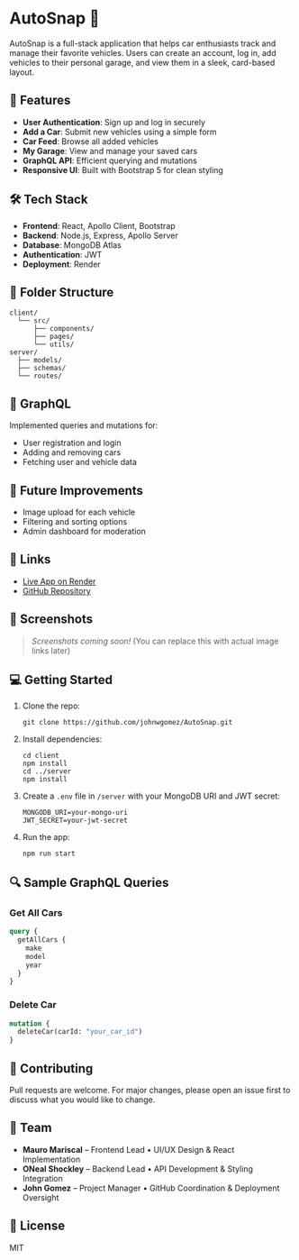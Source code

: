 # AutoSnap 🚗

AutoSnap is a full-stack application that helps car enthusiasts track and manage their favorite vehicles. Users can create an account, log in, add vehicles to their personal garage, and view them in a sleek, card-based layout.

## 🚀 Features

- **User Authentication**: Sign up and log in securely
- **Add a Car**: Submit new vehicles using a simple form
- **Car Feed**: Browse all added vehicles
- **My Garage**: View and manage your saved cars
- **GraphQL API**: Efficient querying and mutations
- **Responsive UI**: Built with Bootstrap 5 for clean styling

## 🛠️ Tech Stack

- **Frontend**: React, Apollo Client, Bootstrap
- **Backend**: Node.js, Express, Apollo Server
- **Database**: MongoDB Atlas
- **Authentication**: JWT
- **Deployment**: Render

## 📂 Folder Structure

```
client/
  └── src/
      ├── components/
      ├── pages/
      └── utils/
server/
  ├── models/
  ├── schemas/
  └── routes/
```

## 📡 GraphQL

Implemented queries and mutations for:

- User registration and login
- Adding and removing cars
- Fetching user and vehicle data

## 🚧 Future Improvements

- Image upload for each vehicle
- Filtering and sorting options
- Admin dashboard for moderation

## 🔗 Links

- [Live App on Render](https://autosnap.onrender.com/)
- [GitHub Repository](https://github.com/johnwgomez/AutoSnap)

## 📸 Screenshots

> _Screenshots coming soon!_ (You can replace this with actual image links later)

## 💻 Getting Started

1. Clone the repo:
   ```
   git clone https://github.com/johnwgomez/AutoSnap.git
   ```

2. Install dependencies:
   ```
   cd client
   npm install
   cd ../server
   npm install
   ```

3. Create a `.env` file in `/server` with your MongoDB URI and JWT secret:
   ```
   MONGODB_URI=your-mongo-uri
   JWT_SECRET=your-jwt-secret
   ```

4. Run the app:
   ```
   npm run start
   ```

## 🔍 Sample GraphQL Queries

### Get All Cars
```graphql
query {
  getAllCars {
    make
    model
    year
  }
}
```

### Delete Car
```graphql
mutation {
  deleteCar(carId: "your_car_id")
}
```

## 🤝 Contributing

Pull requests are welcome. For major changes, please open an issue first to discuss what you would like to change.

## 👥 Team

- **Mauro Mariscal** – Frontend Lead • UI/UX Design & React Implementation  
- **ONeal Shockley** – Backend Lead • API Development & Styling Integration  
- **John Gomez** – Project Manager • GitHub Coordination & Deployment Oversight  

## 📜 License

MIT